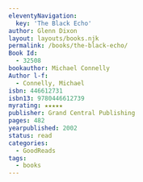 ```yaml
---
eleventyNavigation:
  key: 'The Black Echo'
author: Glenn Dixon
layout: layouts/books.njk
permalink: /books/the-black-echo/
Book Id:
  - 32508
bookauthor: Michael Connelly
Author l-f:
  - Connelly, Michael
isbn: 446612731
isbn13: 9780446612739
myrating: ★★★★★
publisher: Grand Central Publishing
pages: 482
yearpublished: 2002
status: read
categories:
  - GoodReads
tags:
  - books
---
```

